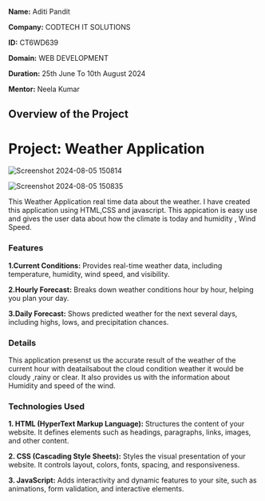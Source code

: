 **Name:** Aditi Pandit

**Company:** CODTECH IT SOLUTIONS

**ID:** CT6WD639

**Domain:**  WEB DEVELOPMENT

**Duration:** 25th June To 10th August 2024

**Mentor:** Neela  Kumar


## Overview of the Project

# Project: Weather Application
![Screenshot 2024-08-05 150814](https://github.com/user-attachments/assets/54309bbf-bf8f-4aa9-9212-e7c1b3233881)

![Screenshot 2024-08-05 150835](https://github.com/user-attachments/assets/43f5a9df-9ef8-454b-9a47-56606a18242e)


This Weather Application real time data about the weather. I have created this application using HTML,CSS and javascript.
This appication is easy use and gives the user data about how the climate is today and humidity , Wind Speed.


### Features

**1.Current Conditions:**
Provides real-time weather data, including temperature, humidity, wind speed, and visibility.

**2.Hourly Forecast:**
Breaks down weather conditions hour by hour, helping you plan your day.

**3.Daily Forecast:**
Shows predicted weather for the next several days, including highs, lows, and precipitation chances.

### Details
This application presenst us the accurate result of the weather of the current hour with deatailsabout the cloud condition weather it would be cloudy ,rainy or clear.
It also provides us with the information about Humidity and speed of the wind.

### Technologies Used
**1. HTML (HyperText Markup Language):** Structures the content of your website. It defines elements such as headings, paragraphs, links, images, and other content.

**2. CSS (Cascading Style Sheets):** Styles the visual presentation of your website. It controls layout, colors, fonts, spacing, and responsiveness.

**3. JavaScript:** Adds interactivity and dynamic features to your site, such as animations, form validation, and interactive elements.
